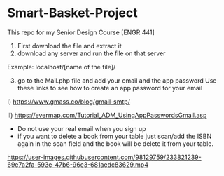 # Smart-Basket-Project
This repo for my Senior Design Course [ENGR 441]


1) First download the file and extract it
2) download any server and run the file on that server

Example: localhost/[name of the file]/

3) go to the Mail.php file and add your email and the app password
Use these links to see how to create an app password for your email 

I) https://www.gmass.co/blog/gmail-smtp/

II) https://evermap.com/Tutorial_ADM_UsingAppPasswordsGmail.asp


- Do not use your real email when you sign up
- if you want to delete a book from your table just scan/add the ISBN again in the scan field and the book will be delete it from your table.


https://user-images.githubusercontent.com/98129759/233821239-69e7a2fa-593e-47b6-96c3-681aedc83629.mp4

